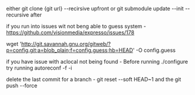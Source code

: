 either git clone {git url} --recirsive upfront or git submodule update --init --recursive after


if you run into issues wit not beng able to guess system - https://github.com/visionmedia/expresso/issues/178

wget 'http://git.savannah.gnu.org/gitweb/?p=config.git;a=blob_plain;f=config.guess;hb=HEAD' -O config.guess


if you have issue with aclocal not being found - Before running ./configure try running autoreconf -f -i


delete the last commit for a branch - git reset --soft HEAD~1 and the git push --force
